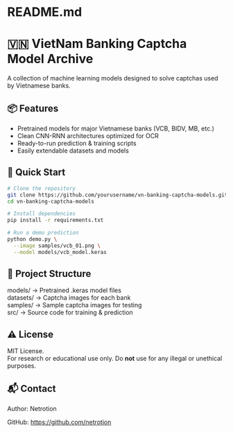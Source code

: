 # README.md

# 🇻🇳 VietNam Banking Captcha Model Archive

A collection of machine learning models designed to solve captchas used by Vietnamese banks.

## 📦 Features

- Pretrained models for major Vietnamese banks (VCB, BIDV, MB, etc.)
- Clean CNN-RNN architectures optimized for OCR
- Ready-to-run prediction & training scripts
- Easily extendable datasets and models

## 🏁 Quick Start

```bash
# Clone the repository
git clone https://github.com/yourusername/vn-banking-captcha-models.git
cd vn-banking-captcha-models

# Install dependencies
pip install -r requirements.txt

# Run a demo prediction
python demo.py \
  --image samples/vcb_01.png \
  --model models/vcb_model.keras
```

## 📁 Project Structure

models/        → Pretrained .keras model files  
datasets/      → Captcha images for each bank  
samples/       → Sample captcha images for testing  
src/           → Source code for training & prediction

## ⚠️ License

MIT License.  
For research or educational use only. Do **not** use for any illegal or unethical purposes.

## 📬 Contact

Author: Netrotion

GitHub: https://github.com/netrotion
